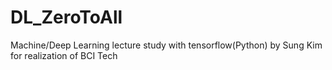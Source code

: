 # DL_ZeroToAll
Machine/Deep Learning lecture study with tensorflow(Python) by Sung Kim for realization of BCI Tech
